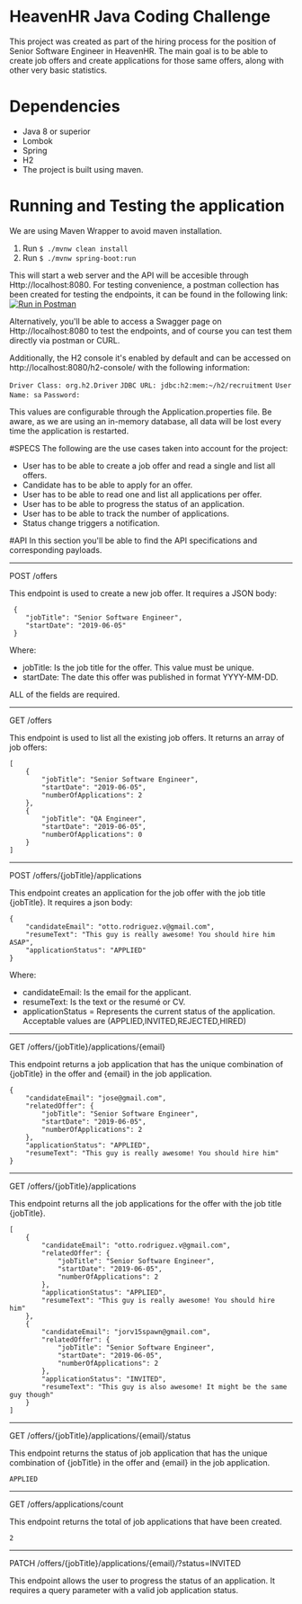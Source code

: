# HeavenHR Java Coding Challenge
This project was created as part of the hiring process for the position of Senior Software Engineer in HeavenHR. The main goal is to be able 
to create job offers and create applications for those same offers, along with other very basic statistics. 

# Dependencies
- Java 8 or superior
- Lombok
- Spring 
- H2 
- The project is built using maven. 

# Running  and Testing the application
We are using Maven Wrapper to avoid maven installation. 

1. Run ```$ ./mvnw clean install```
2. Run ```$ ./mvnw spring-boot:run``` 

This will start a web server and the API will be accesible through Http://localhost:8080.
For testing convenience, a postman collection has been created for testing the endpoints, it can be found in the following link: 
[![Run in Postman](https://run.pstmn.io/button.svg)](https://app.getpostman.com/run-collection/d82b4496088c6d6270aa)

Alternatively, you'll be able to access a Swagger page on Http://localhost:8080 to test the endpoints, and of course you can test them 
directly via postman or CURL.

Additionally, the H2 console it's enabled by default and can be accessed on http://localhost:8080/h2-console/ with the following information: 

```Driver Class: org.h2.Driver```
```JDBC URL: jdbc:h2:mem:~/h2/recruitment```
```User Name: sa```
```Password: ```

This values are configurable through the Application.properties file. Be aware, as we are using an in-memory database, all data will be lost
every time the application is restarted. 

#SPECS
The following are the use cases taken into account for the project: 
- User has to be able to create a job offer and read a single and list all offers.
- Candidate has to be able to apply for an offer.
- User has to be able to read one and list all applications per offer.
- User has to be able to progress the status of an application.
- User has to be able to track the number of applications.
- Status change triggers a notification.

#API
In this section you'll be able to find the API specifications and corresponding payloads. 

***
POST /offers

This endpoint is used to create a new job offer. It requires a JSON body: 
```
 {
    "jobTitle": "Senior Software Engineer",
    "startDate": "2019-06-05"
 }
```
Where: 
- jobTitle: Is the job title for the offer. This value must be unique. 
- startDate: The date this offer was published in format YYYY-MM-DD. 

ALL of the fields are required. 

***

GET /offers

This endpoint is used to list all the existing job offers. It returns an array of job offers: 
```
[
    {
        "jobTitle": "Senior Software Engineer",
        "startDate": "2019-06-05",
        "numberOfApplications": 2
    },
    {
        "jobTitle": "QA Engineer",
        "startDate": "2019-06-05",
        "numberOfApplications": 0
    }
]
```
***

POST /offers/{jobTitle}/applications

This endpoint creates an application for the job offer with the job title {jobTitle}. It requires a json body: 
```
{
    "candidateEmail": "otto.rodriguez.v@gmail.com", 
    "resumeText": "This guy is really awesome! You should hire him ASAP", 
    "applicationStatus": "APPLIED"
}
```
Where: 

- candidateEmail: Is the email for the applicant. 
- resumeText: Is the text or the resumé or CV. 
- applicationStatus = Represents the current status of the application. Acceptable values are (APPLIED,INVITED,REJECTED,HIRED)

*** 
GET /offers/{jobTitle}/applications/{email}

This endpoint returns a job application that has the unique combination of {jobTitle} in the offer and {email} in the job application. 
```
{
    "candidateEmail": "jose@gmail.com",
    "relatedOffer": {
        "jobTitle": "Senior Software Engineer",
        "startDate": "2019-06-05",
        "numberOfApplications": 2
    },
    "applicationStatus": "APPLIED",
    "resumeText": "This guy is really awesome! You should hire him"
}
```
***
GET /offers/{jobTitle}/applications

This endpoint returns all the job applications for the offer with the job title {jobTitle}. 
```
[
    {
        "candidateEmail": "otto.rodriguez.v@gmail.com",
        "relatedOffer": {
            "jobTitle": "Senior Software Engineer",
            "startDate": "2019-06-05",
            "numberOfApplications": 2
        },
        "applicationStatus": "APPLIED",
        "resumeText": "This guy is really awesome! You should hire him"
    },
    {
        "candidateEmail": "jorv15spawn@gmail.com",
        "relatedOffer": {
            "jobTitle": "Senior Software Engineer",
            "startDate": "2019-06-05",
            "numberOfApplications": 2
        },
        "applicationStatus": "INVITED",
        "resumeText": "This guy is also awesome! It might be the same guy though"
    }
]
```
***
GET /offers/{jobTitle}/applications/{email}/status

This endpoint returns the status of job application that has the unique combination of {jobTitle} in the offer and {email} in the job application.

```APPLIED``` 

***
GET /offers/applications/count

This endpoint returns the total of job applications that have been created. 

```2```

***
PATCH /offers/{jobTitle}/applications/{email}/?status=INVITED

This endpoint allows the user to progress the status of an application. It requires a query parameter with a valid job application status. 

